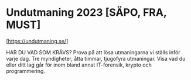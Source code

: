# Undutmaning 2023 [SÄPO, FRA, MUST]
[https://undutmaning.se/]

HAR DU VAD SOM KRÄVS?
Prova på att lösa utmaningarna vi ställs inför varje dag.
Tre myndigheter, åtta timmar, tjugofyra utmaningar.
Visa vad du eller ditt lag går för inom bland annat
IT-forensik, krypto och programmering.

